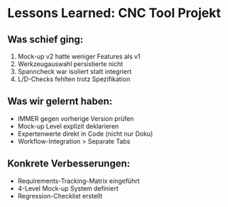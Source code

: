 # Lessons Learned: CNC Tool Projekt

## Was schief ging:
1. Mock-up v2 hatte weniger Features als v1
2. Werkzeugauswahl persistierte nicht
3. Spanncheck war isoliert statt integriert
4. L/D-Checks fehlten trotz Spezifikation

## Was wir gelernt haben:
- IMMER gegen vorherige Version prüfen
- Mock-up Level explizit deklarieren
- Expertenwerte direkt in Code (nicht nur Doku)
- Workflow-Integration > Separate Tabs

## Konkrete Verbesserungen:
- Requirements-Tracking-Matrix eingeführt
- 4-Level Mock-up System definiert
- Regression-Checklist erstellt